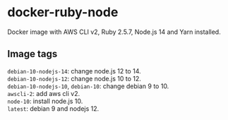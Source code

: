 # docker-ruby-node

Docker image with AWS CLI v2, Ruby 2.5.7, Node.js 14 and Yarn installed.

## Image tags

`debian-10-nodejs-14`: change node.js 12 to 14.  
`debian-10-nodejs-12`: change node.js 10 to 12.  
`debian-10-nodejs-10`, `debian-10`: change debian 9 to 10.  
`awscli-2`: add aws cli v2.  
`node-10`: install node.js 10.  
`latest`: debian 9 and nodejs 12.  
